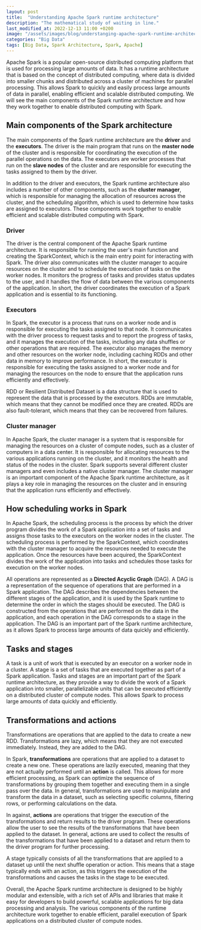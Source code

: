```yaml
---
layout: post
title:  "Understanding Apache Spark runtime architecture"
description: "The mathematical study of waiting in line."
last_modified_at: 2022-12-13 11:00 +0200
image: "/assets/images/blog/understanging-apache-spark-runtime-architecture.webp"
categories: "Big Data"
tags: [Big Data, Spark Architecture, Spark, Apache]
---
```


Apache Spark is a popular open-source distributed computing platform that is used for processing large amounts of data. It has a runtime architecture that is based on the concept of distributed computing, where data is divided into smaller chunks and distributed across a cluster of machines for parallel processing. This allows Spark to quickly and easily process large amounts of data in parallel, enabling efficient and scalable distributed computing. We will see the main components of the Spark runtime architecture and how they work together to enable distributed computing with Spark.

## Main components of the Spark architecture

The main components of the Spark runtime architecture are the **driver** and the **executors**. The driver is the main program that runs on the **master node** of the cluster and is responsible for coordinating the execution of the parallel operations on the data. The executors are worker processes that run on the **slave nodes** of the cluster and are responsible for executing the tasks assigned to them by the driver.

In addition to the driver and executors, the Spark runtime architecture also includes a number of other components, such as the **cluster manager**, which is responsible for managing the allocation of resources across the cluster, and the scheduling algorithm, which is used to determine how tasks are assigned to executors. These components work together to enable efficient and scalable distributed computing with Spark.

### Driver

The driver is the central component of the Apache Spark runtime architecture. It is responsible for running the user's main function and creating the SparkContext, which is the main entry point for interacting with Spark. The driver also communicates with the cluster manager to acquire resources on the cluster and to schedule the execution of tasks on the worker nodes. It monitors the progress of tasks and provides status updates to the user, and it handles the flow of data between the various components of the application. In short, the driver coordinates the execution of a Spark application and is essential to its functioning.

### Executors

In Spark, the executor is a process that runs on a worker node and is responsible for executing the tasks assigned to that node. It communicates with the driver process to request tasks and to report the progress of tasks, and it manages the execution of the tasks, including any data shuffles or other operations that are required. The executor also manages the memory and other resources on the worker node, including caching RDDs and other data in memory to improve performance. In short, the executor is responsible for executing the tasks assigned to a worker node and for managing the resources on the node to ensure that the application runs efficiently and effectively.

RDD or Resilient Distributed Dataset is a data structure that is used to represent the data that is processed by the executors. RDDs are immutable, which means that they cannot be modified once they are created. RDDs are also fault-tolerant, which means that they can be recovered from failures.

### Cluster manager

In Apache Spark, the cluster manager is a system that is responsible for managing the resources on a cluster of compute nodes, such as a cluster of computers in a data center. It is responsible for allocating resources to the various applications running on the cluster, and it monitors the health and status of the nodes in the cluster. Spark supports several different cluster managers and even includes a native cluster manager. The cluster manager is an important component of the Apache Spark runtime architecture, as it plays a key role in managing the resources on the cluster and in ensuring that the application runs efficiently and effectively.

## How scheduling works in Spark

In Apache Spark, the scheduling process is the process by which the driver program divides the work of a Spark application into a set of tasks and assigns those tasks to the executors on the worker nodes in the cluster. The scheduling process is performed by the SparkContext, which coordinates with the cluster manager to acquire the resources needed to execute the application. Once the resources have been acquired, the SparkContext divides the work of the application into tasks and schedules those tasks for execution on the worker nodes.

All operations are represented as a **Directed Acyclic Graph** (DAG). A DAG is a representation of the sequence of operations that are performed in a Spark application. The DAG describes the dependencies between the different stages of the application, and it is used by the Spark runtime to determine the order in which the stages should be executed. The DAG is constructed from the operations that are performed on the data in the application, and each operation in the DAG corresponds to a stage in the application. The DAG is an important part of the Spark runtime architecture, as it allows Spark to process large amounts of data quickly and efficiently.
## Tasks and stages

A task is a unit of work that is executed by an executor on a worker node in a cluster. A stage is a set of tasks that are executed together as part of a Spark application. Tasks and stages are an important part of the Spark runtime architecture, as they provide a way to divide the work of a Spark application into smaller, parallelizable units that can be executed efficiently on a distributed cluster of compute nodes. This allows Spark to process large amounts of data quickly and efficiently.

## Transformations and actions

Transformations are operations that are applied to the data to create a new RDD. Transformations are lazy, which means that they are not executed immediately. Instead, they are added to the DAG.

In Spark, **transformations** are operations that are applied to a dataset to create a new one. These operations are lazily executed, meaning that they are not actually performed until an **action** is called. This allows for more efficient processing, as Spark can optimize the sequence of transformations by grouping them together and executing them in a single pass over the data. In general, transformations are used to manipulate and transform the data in a dataset, such as selecting specific columns, filtering rows, or performing calculations on the data.

In against, **actions** are operations that trigger the execution of the transformations and return results to the driver program. These operations allow the user to see the results of the transformations that have been applied to the dataset. In general, actions are used to collect the results of the transformations that have been applied to a dataset and return them to the driver program for further processing.

A stage typically consists of all the transformations that are applied to a dataset up until the next shuffle operation or action. This means that a stage typically ends with an action, as this triggers the execution of the transformations and causes the tasks in the stage to be executed.

Overall, the Apache Spark runtime architecture is designed to be highly modular and extensible, with a rich set of APIs and libraries that make it easy for developers to build powerful, scalable applications for big data processing and analysis. The various components of the runtime architecture work together to enable efficient, parallel execution of Spark applications on a distributed cluster of compute nodes.
